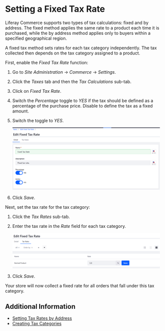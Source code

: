 # Setting a Fixed Tax Rate

Liferay Commerce supports two types of tax calculations: fixed and by address. The fixed method applies the same rate to a product each time it is purchased, while the by address method applies only to buyers within a specified geographical region.

A fixed tax method sets rates for each tax category independently. The tax collected then depends on the tax category assigned to a product.

First, enable the _Fixed Tax Rate_ function:

1. Go to _Site Administration_ → _Commerce_ → _Settings_.
1. Click the _Taxes_ tab and then the _Tax Calculations_ sub-tab.
1. Click on _Fixed Tax Rate_.
1. Switch the _Percentage_ toggle to _YES_ if the tax should be defined as a percentage of the purchase price. Disable to define the tax as a fixed amount.
1. Switch the toggle to _YES_.

    ![Enabling fixed tax rates](./setting-tax-rate-by-fixed-rate/images/01.png)

1. Click _Save_.

Next, set the tax rate for the tax category:

1. Click the _Tax Rates_ sub-tab.
1. Enter the tax rate in the _Rate_ field for each tax category.

    ![Setting a tax rate](./setting-tax-rate-by-fixed-rate/images/02.png)

1. Click _Save_.

Your store will now collect a fixed rate for all orders that fall under this tax category.

## Additional Information

* [Setting Tax Rates by Address](../configuring-taxes/setting-tax-rate-by-address.md)
* [Creating Tax Categories](../configuring-taxes/creating-tax-categories.md)
